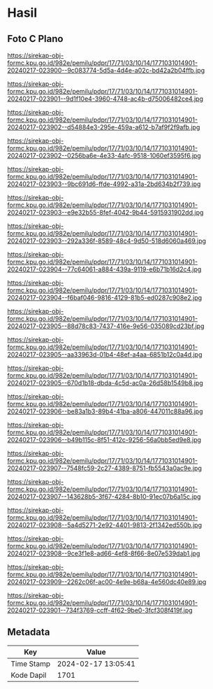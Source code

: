 # Hasil

## Foto C Plano

https://sirekap-obj-formc.kpu.go.id/982e/pemilu/pdpr/17/71/03/10/14/1771031014901-20240217-023900--9c083774-5d5a-4d4e-a02c-bd42a2b04ffb.jpg

https://sirekap-obj-formc.kpu.go.id/982e/pemilu/pdpr/17/71/03/10/14/1771031014901-20240217-023901--9d1f10e4-3960-4748-ac4b-d75006482ce4.jpg

https://sirekap-obj-formc.kpu.go.id/982e/pemilu/pdpr/17/71/03/10/14/1771031014901-20240217-023902--d54884e3-295e-459a-a612-b7af9f2f9afb.jpg

https://sirekap-obj-formc.kpu.go.id/982e/pemilu/pdpr/17/71/03/10/14/1771031014901-20240217-023902--0256ba6e-4e33-4afc-9518-1060ef3595f6.jpg

https://sirekap-obj-formc.kpu.go.id/982e/pemilu/pdpr/17/71/03/10/14/1771031014901-20240217-023903--9bc691d6-ffde-4992-a31a-2bd634b2f739.jpg

https://sirekap-obj-formc.kpu.go.id/982e/pemilu/pdpr/17/71/03/10/14/1771031014901-20240217-023903--e9e32b55-8fef-4042-9b44-5915931902dd.jpg

https://sirekap-obj-formc.kpu.go.id/982e/pemilu/pdpr/17/71/03/10/14/1771031014901-20240217-023903--292a336f-8589-48c4-9d50-518d6060a469.jpg

https://sirekap-obj-formc.kpu.go.id/982e/pemilu/pdpr/17/71/03/10/14/1771031014901-20240217-023904--77c64061-a884-439a-9119-e6b71b16d2c4.jpg

https://sirekap-obj-formc.kpu.go.id/982e/pemilu/pdpr/17/71/03/10/14/1771031014901-20240217-023904--f6baf046-9816-4129-81b5-ed0287c908e2.jpg

https://sirekap-obj-formc.kpu.go.id/982e/pemilu/pdpr/17/71/03/10/14/1771031014901-20240217-023905--88d78c83-7437-416e-9e56-035089cd23bf.jpg

https://sirekap-obj-formc.kpu.go.id/982e/pemilu/pdpr/17/71/03/10/14/1771031014901-20240217-023905--aa33963d-01b4-48ef-a4aa-6851b12c0a4d.jpg

https://sirekap-obj-formc.kpu.go.id/982e/pemilu/pdpr/17/71/03/10/14/1771031014901-20240217-023905--670d1b18-dbda-4c5d-ac0a-26d58b1549b8.jpg

https://sirekap-obj-formc.kpu.go.id/982e/pemilu/pdpr/17/71/03/10/14/1771031014901-20240217-023906--be83a1b3-89b4-41ba-a806-447011c88a96.jpg

https://sirekap-obj-formc.kpu.go.id/982e/pemilu/pdpr/17/71/03/10/14/1771031014901-20240217-023906--b49b115c-8f51-412c-9256-56a0bb5ed9e8.jpg

https://sirekap-obj-formc.kpu.go.id/982e/pemilu/pdpr/17/71/03/10/14/1771031014901-20240217-023907--7548fc59-2c27-4389-8751-fb5543a0ac9e.jpg

https://sirekap-obj-formc.kpu.go.id/982e/pemilu/pdpr/17/71/03/10/14/1771031014901-20240217-023907--143628b5-3f67-4284-8b10-91ec07b6a15c.jpg

https://sirekap-obj-formc.kpu.go.id/982e/pemilu/pdpr/17/71/03/10/14/1771031014901-20240217-023908--5a4d5271-2e92-4401-9813-2f1342ed550b.jpg

https://sirekap-obj-formc.kpu.go.id/982e/pemilu/pdpr/17/71/03/10/14/1771031014901-20240217-023908--9ce3f1e8-ad66-4ef8-8f66-8e07e539dab1.jpg

https://sirekap-obj-formc.kpu.go.id/982e/pemilu/pdpr/17/71/03/10/14/1771031014901-20240217-023909--2262c06f-ac00-4e9e-b68a-4e560dc40e89.jpg

https://sirekap-obj-formc.kpu.go.id/982e/pemilu/pdpr/17/71/03/10/14/1771031014901-20240217-023901--734f3769-ccff-4f62-9be0-3fcf308f419f.jpg


## Metadata

| Key        | Value               |
| ---------- | ------------------- |
| Time Stamp | 2024-02-17 13:05:41 |
| Kode Dapil | 1701                |



